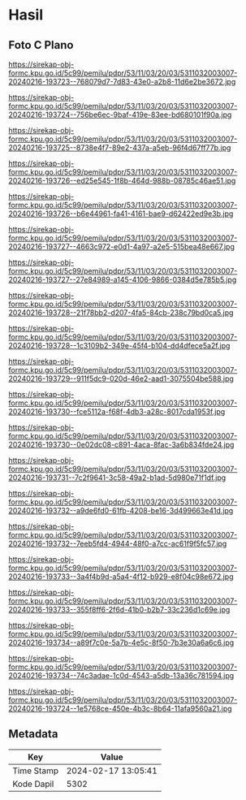 # Hasil

## Foto C Plano

https://sirekap-obj-formc.kpu.go.id/5c99/pemilu/pdpr/53/11/03/20/03/5311032003007-20240216-193723--768079d7-7d83-43e0-a2b8-11d6e2be3672.jpg

https://sirekap-obj-formc.kpu.go.id/5c99/pemilu/pdpr/53/11/03/20/03/5311032003007-20240216-193724--756be6ec-9baf-419e-83ee-bd680101f90a.jpg

https://sirekap-obj-formc.kpu.go.id/5c99/pemilu/pdpr/53/11/03/20/03/5311032003007-20240216-193725--8738e4f7-89e2-437a-a5eb-96f4d67ff77b.jpg

https://sirekap-obj-formc.kpu.go.id/5c99/pemilu/pdpr/53/11/03/20/03/5311032003007-20240216-193726--ed25e545-1f8b-464d-988b-08785c46ae51.jpg

https://sirekap-obj-formc.kpu.go.id/5c99/pemilu/pdpr/53/11/03/20/03/5311032003007-20240216-193726--b6e44961-fa41-4161-bae9-d62422ed9e3b.jpg

https://sirekap-obj-formc.kpu.go.id/5c99/pemilu/pdpr/53/11/03/20/03/5311032003007-20240216-193727--4663c972-e0d1-4a97-a2e5-515bea48e667.jpg

https://sirekap-obj-formc.kpu.go.id/5c99/pemilu/pdpr/53/11/03/20/03/5311032003007-20240216-193727--27e84989-a145-4106-9866-0384d5e785b5.jpg

https://sirekap-obj-formc.kpu.go.id/5c99/pemilu/pdpr/53/11/03/20/03/5311032003007-20240216-193728--21f78bb2-d207-4fa5-84cb-238c79bd0ca5.jpg

https://sirekap-obj-formc.kpu.go.id/5c99/pemilu/pdpr/53/11/03/20/03/5311032003007-20240216-193728--1c3109b2-349e-45f4-b104-dd4dfece5a2f.jpg

https://sirekap-obj-formc.kpu.go.id/5c99/pemilu/pdpr/53/11/03/20/03/5311032003007-20240216-193729--911f5dc9-020d-46e2-aad1-3075504be588.jpg

https://sirekap-obj-formc.kpu.go.id/5c99/pemilu/pdpr/53/11/03/20/03/5311032003007-20240216-193730--fce5112a-f68f-4db3-a28c-8017cda1953f.jpg

https://sirekap-obj-formc.kpu.go.id/5c99/pemilu/pdpr/53/11/03/20/03/5311032003007-20240216-193730--0e02dc08-c891-4aca-8fac-3a6b834fde24.jpg

https://sirekap-obj-formc.kpu.go.id/5c99/pemilu/pdpr/53/11/03/20/03/5311032003007-20240216-193731--7c2f9641-3c58-49a2-b1ad-5d980e71f1df.jpg

https://sirekap-obj-formc.kpu.go.id/5c99/pemilu/pdpr/53/11/03/20/03/5311032003007-20240216-193732--a9de6fd0-61fb-4208-be16-3d499663e41d.jpg

https://sirekap-obj-formc.kpu.go.id/5c99/pemilu/pdpr/53/11/03/20/03/5311032003007-20240216-193732--7eeb5fd4-4944-48f0-a7cc-ac61f9f5fc57.jpg

https://sirekap-obj-formc.kpu.go.id/5c99/pemilu/pdpr/53/11/03/20/03/5311032003007-20240216-193733--3a4f4b9d-a5a4-4f12-b929-e8f04c98e672.jpg

https://sirekap-obj-formc.kpu.go.id/5c99/pemilu/pdpr/53/11/03/20/03/5311032003007-20240216-193733--355f8ff6-2f6d-41b0-b2b7-33c236d1c69e.jpg

https://sirekap-obj-formc.kpu.go.id/5c99/pemilu/pdpr/53/11/03/20/03/5311032003007-20240216-193734--a89f7c0e-5a7b-4e5c-8f50-7b3e30a6a6c6.jpg

https://sirekap-obj-formc.kpu.go.id/5c99/pemilu/pdpr/53/11/03/20/03/5311032003007-20240216-193734--74c3adae-1c0d-4543-a5db-13a36c781594.jpg

https://sirekap-obj-formc.kpu.go.id/5c99/pemilu/pdpr/53/11/03/20/03/5311032003007-20240216-193724--1e5768ce-450e-4b3c-8b64-11afa9560a21.jpg


## Metadata

| Key        | Value               |
| ---------- | ------------------- |
| Time Stamp | 2024-02-17 13:05:41 |
| Kode Dapil | 5302                |



